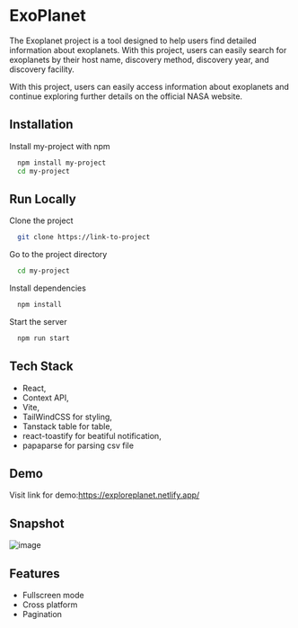 

# ExoPlanet
The Exoplanet project is a tool designed to help users find detailed information about exoplanets. With this project, users can easily search for exoplanets by their host name, discovery method, discovery year, and discovery facility.

With this project, users can easily access information about exoplanets and continue exploring further details on the official NASA website.
## Installation

Install my-project with npm

```bash
  npm install my-project
  cd my-project
```
    
## Run Locally

Clone the project

```bash
  git clone https://link-to-project
```

Go to the project directory

```bash
  cd my-project
```

Install dependencies

```bash
  npm install
```

Start the server

```bash
  npm run start
```


## Tech Stack

- React,
- Context API,
- Vite, 
- TailWindCSS for styling, 
- Tanstack table for table, 
- react-toastify for beatiful notification,
- papaparse for parsing csv file


## Demo

Visit link for demo:https://exploreplanet.netlify.app/

## Snapshot
![image](https://github.com/surazgaundel/ExoPlanet/assets/58950508/4e50421e-4b94-4099-bd3a-b45b0a905884)



## Features

- Fullscreen mode
- Cross platform
- Pagination

